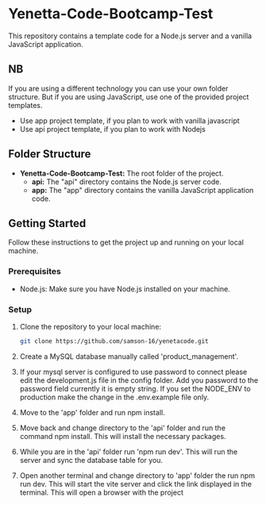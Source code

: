 # Yenetta-Code-Bootcamp-Test

This repository contains a template code for a Node.js server and a vanilla JavaScript application. 

## NB 

If you are using a different technology you can use your own folder structure. But if you are using JavaScript, use one of the provided project templates. 
- Use app project template, if you plan to work with vanilla javascript
- Use api project template, if you plan to work with Nodejs


## Folder Structure

- **Yenetta-Code-Bootcamp-Test:** The root folder of the project.
  - **api:** The "api" directory contains the Node.js server code.
  - **app:** The "app" directory contains the vanilla JavaScript application code.

## Getting Started

Follow these instructions to get the project up and running on your local machine.

### Prerequisites

- Node.js: Make sure you have Node.js installed on your machine.

### Setup

1. Clone the repository to your local machine:

   ```sh
   git clone https://github.com/samson-16/yenetacode.git

2. Create a MySQL database manually called 'product_management'.
3. If your mysql server is configured to use password to connect please edit the development.js file in the config folder. Add you password to the password field currently it is empty string. If you set the NODE_ENV to production make the change in the .env.example file only.
3. Move to the 'app' folder and run npm install.
4. Move back and change directory to the 'api' folder and run the command npm install. This will install the necessary packages.
5. While you are in the 'api' folder run 'npm run dev'. This will run the server and sync the database table for you.
6. Open another terminal and change directory to 'app' folder the run npm run dev. This will start the vite server and click the link displayed in the terminal. This will open a browser with the project 
